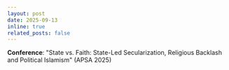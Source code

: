 ```yaml
---
layout: post
date: 2025-09-13
inline: true
related_posts: false
---
```


**Conference**: "State vs. Faith: State-Led Secularization, Religious Backlash and Political Islamism" (APSA 2025)